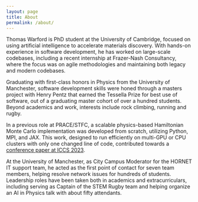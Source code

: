 ```yaml
---
layout: page
title: About
permalink: /about/
---
```


Thomas Warford is PhD student at the University of Cambridge, focused on using artificial intelligence to accelerate materials discovery. With hands-on experience in software development, he has worked on large-scale codebases, including a recent internship at Frazer-Nash Consultancy, where the focus was on agile methodologies and maintaining both legacy and modern codebases.

Graduating with first-class honors in Physics from the University of Manchester, software development skills were honed through a masters project with Henry Pentz that earned the Tessella Prize for best use of software, out of a graduating master cohort of over a hundred students. Beyond academics and work, interests include rock climbing, running and rugby.

In a previous role at PRACE/STFC, a scalable physics-based Hamiltonian Monte Carlo implementation was developed from scratch, utilizing Python, MPI, and JAX. This work, designed to run efficiently on multi-GPU or CPU clusters with only one changed line of code, contributed towards a [conference paper at ICCS 2023](https://doi.org/10.1007/978-3-031-36030-5_49).



At the University of Manchester, as City Campus Moderator for the HORNET IT support team, he acted as the first point of contact for seven team members, helping resolve network issues for hundreds of students. Leadership roles have been taken both in academics and extracurriculars, including serving as Captain of the STEM Rugby team and helping organize an AI in Physics talk with about fifty attendants.
